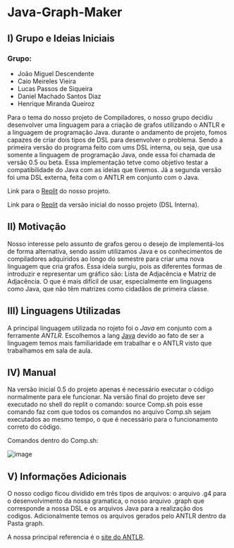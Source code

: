 # Java-Graph-Maker

## I) Grupo e Ideias Iniciais

### Grupo:
* João Miguel Descendente
* Caio Meireles Vieira
* Lucas Passos de Siqueira
* Daniel Machado Santos Diaz 
* Henrique Miranda Queiroz

Para o tema do nosso projeto de Compiladores, o nosso grupo decidiu desenvolver uma linguagem para a criação de grafos utilizando o ANTLR e a linguagem de programação Java. durante o andamento de projeto, fomos capazes de criar dois tipos de DSL para desenvolver o problema. Sendo a primeira versão do programa feito com ums DSL interna, ou seja, que usa somente a linguagem de programação Java, onde essa foi chamada de versão 0.5 ou beta. Essa implementação tetve como objetivo testar a compatibilidade do Java com as ideias que tivemos. Já a segunda versão foi uma DSL externa, feita com o ANTLR em conjunto com o Java. 

Link para o [Replit](https://replit.com/join/sqqioaudzv-caiovieira2) do nosso projeto.

Link para o [Replit](https://replit.com/@CaioVieira2/Projeto-de-DSL-Interno) da versão inicial do nosso projeto (DSL Interna).

## II) Motivação

Nosso interesse pelo assunto de grafos gerou o desejo de implementá-los de forma alternativa, sendo assim utilizamos Java e os conhecimentos de compiladores adquiridos ao longo do semestre para criar uma nova linguagem que cria grafos. Essa ideia surgiu, pois as diferentes formas de introduzir e representar um gráfico são: Lista de Adjacência e Matriz de Adjacência. O que é mais difícil de usar, especialmente em linguagens como Java, que não têm matrizes como cidadãos de primeira classe.

## III) Linguagens Utilizadas

A principal linguagem utilizada no rojeto foi o *Java* em conjunto com a ferramente *ANTLR*. Escolhemos a lang <a href="https://docs.oracle.com/javase/8/docs/technotes/guides/language/index.html">Java</a> devido ao fato de ser a linguagem temos mais familiaridade em trabalhar e o ANTLR visto que trabalhamos em sala de aula. 

## IV) Manual

Na versão inicial 0.5 do projeto apenas é necessário executar o código normalmente para ele funcionar. Na versão final do projeto deve ser executado no shell do replit o comando: source Comp.sh pois esse comando faz com que todos os comandos no arquivo Comp.sh sejam executados ao mesmo tempo, o que é necessário para o funcionamento correto do código.

Comandos dentro do Comp.sh:

![image](https://user-images.githubusercontent.com/33666609/148286044-f88d2e29-4cbe-4921-adf7-162aab933393.png)


## V) Informações Adicionais

O nosso codigo ficou dividido em três tipos de arquivos: o arquivo .g4 para o desenvolvimento da nossa gramatica, o nosso arquivo .graph que corresponde a nossa DSL e os arquivos Java para a realização dos codigos. Adicionalmente temos os arquivos gerados pelo ANTLR dentro da Pasta graph.

A nossa principal referencia é o [site do ANTLR](https://www.antlr.org/).
